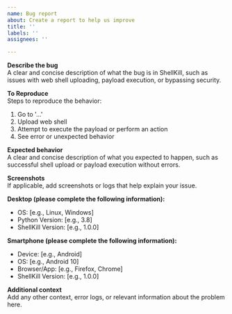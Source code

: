 ```yaml
---
name: Bug report
about: Create a report to help us improve
title: ''
labels: ''
assignees: ''

---
```


**Describe the bug**  
A clear and concise description of what the bug is in ShellKill, such as issues with web shell uploading, payload execution, or bypassing security.

**To Reproduce**  
Steps to reproduce the behavior:
1. Go to '...'
2. Upload web shell
3. Attempt to execute the payload or perform an action
4. See error or unexpected behavior

**Expected behavior**  
A clear and concise description of what you expected to happen, such as successful shell upload or payload execution without errors.

**Screenshots**  
If applicable, add screenshots or logs that help explain your issue.

**Desktop (please complete the following information):**  
- OS: [e.g., Linux, Windows]  
- Python Version: [e.g., 3.8]  
- ShellKill Version: [e.g., 1.0.0]  

**Smartphone (please complete the following information):**  
- Device: [e.g., Android]  
- OS: [e.g., Android 10]  
- Browser/App: [e.g., Firefox, Chrome]  
- ShellKill Version: [e.g., 1.0.0]  

**Additional context**  
Add any other context, error logs, or relevant information about the problem here.

